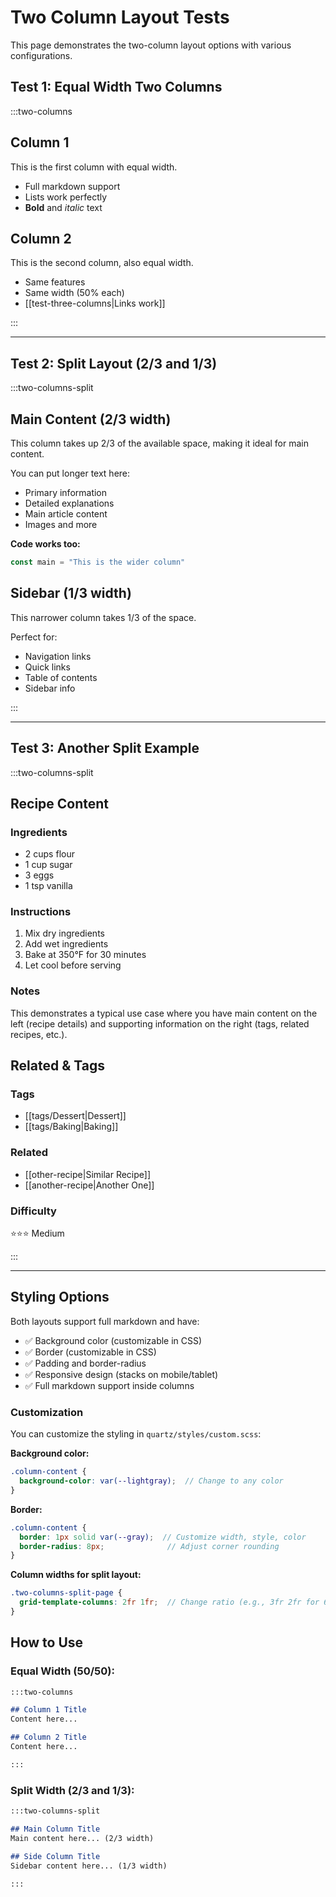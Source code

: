 # Two Column Layout Tests

This page demonstrates the two-column layout options with various configurations.

## Test 1: Equal Width Two Columns

:::two-columns

## Column 1
This is the first column with equal width.
- Full markdown support
- Lists work perfectly
- **Bold** and *italic* text

## Column 2
This is the second column, also equal width.
- Same features
- Same width (50% each)
- [[test-three-columns|Links work]]

:::

---

## Test 2: Split Layout (2/3 and 1/3)

:::two-columns-split

## Main Content (2/3 width)
This column takes up 2/3 of the available space, making it ideal for main content.

You can put longer text here:
- Primary information
- Detailed explanations
- Main article content
- Images and more

**Code works too:**
```javascript
const main = "This is the wider column"
```

## Sidebar (1/3 width)
This narrower column takes 1/3 of the space.

Perfect for:
- Navigation links
- Quick links
- Table of contents
- Sidebar info

:::

---

## Test 3: Another Split Example

:::two-columns-split

## Recipe Content
### Ingredients
- 2 cups flour
- 1 cup sugar
- 3 eggs
- 1 tsp vanilla

### Instructions
1. Mix dry ingredients
2. Add wet ingredients
3. Bake at 350°F for 30 minutes
4. Let cool before serving

### Notes
This demonstrates a typical use case where you have main content on the left (recipe details) and supporting information on the right (tags, related recipes, etc.).

## Related & Tags
### Tags
- [[tags/Dessert|Dessert]]
- [[tags/Baking|Baking]]

### Related
- [[other-recipe|Similar Recipe]]
- [[another-recipe|Another One]]

### Difficulty
⭐⭐⭐ Medium

:::

---

## Styling Options

Both layouts support full markdown and have:
- ✅ Background color (customizable in CSS)
- ✅ Border (customizable in CSS)
- ✅ Padding and border-radius
- ✅ Responsive design (stacks on mobile/tablet)
- ✅ Full markdown support inside columns

### Customization

You can customize the styling in `quartz/styles/custom.scss`:

**Background color:**
```scss
.column-content {
  background-color: var(--lightgray);  // Change to any color
}
```

**Border:**
```scss
.column-content {
  border: 1px solid var(--gray);  // Customize width, style, color
  border-radius: 8px;              // Adjust corner rounding
}
```

**Column widths for split layout:**
```scss
.two-columns-split-page {
  grid-template-columns: 2fr 1fr;  // Change ratio (e.g., 3fr 2fr for 60/40 split)
}
```

## How to Use

### Equal Width (50/50):
```markdown
:::two-columns

## Column 1 Title
Content here...

## Column 2 Title
Content here...

:::
```

### Split Width (2/3 and 1/3):
```markdown
:::two-columns-split

## Main Column Title
Main content here... (2/3 width)

## Side Column Title
Sidebar content here... (1/3 width)

:::
```

